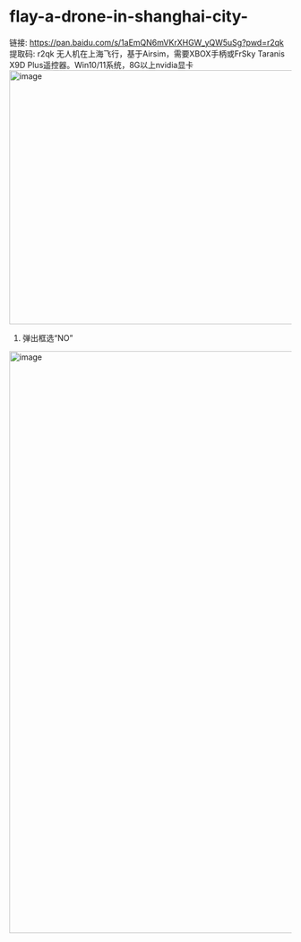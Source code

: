# flay-a-drone-in-shanghai-city-
链接: https://pan.baidu.com/s/1aEmQN6mVKrXHGW_yQW5uSg?pwd=r2qk 提取码: r2qk
无人机在上海飞行，基于Airsim，需要XBOX手柄或FrSky Taranis X9D Plus遥控器。Win10/11系统，8G以上nvidia显卡
<img width="865" height="453" alt="image" src="https://github.com/user-attachments/assets/cd84f4da-3a26-46c1-b050-363661981118" />
1.	弹出框选“NO”
<img width="907" height="1038" alt="image" src="https://github.com/user-attachments/assets/1a44ce3f-0328-42ed-ab5a-f0c7c76c686a" />
